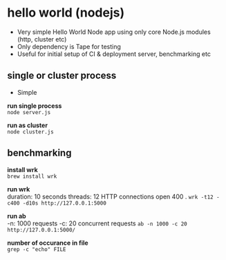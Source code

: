 # hello world (nodejs)

- Very simple Hello World Node app using only core Node.js modules (http, cluster etc)
- Only dependency is Tape for testing
- Useful for initial setup of CI & deployment server, benchmarking etc


## single or cluster process

- Simple

**run single process**  
`node server.js`

**run as cluster**  
`node cluster.js`


## benchmarking

**install wrk**  
`brew install wrk`

**run wrk**  
duration: 10 seconds
threads: 12
HTTP connections open 400 .
`wrk -t12 -c400 -d10s http://127.0.0.1:5000`

**run ab**  
-n: 1000 requests
-c: 20 concurrent requests
`ab -n 1000 -c 20 http://127.0.0.1:5000/`


**number of occurance in file**  
`grep -c "echo" FILE`
